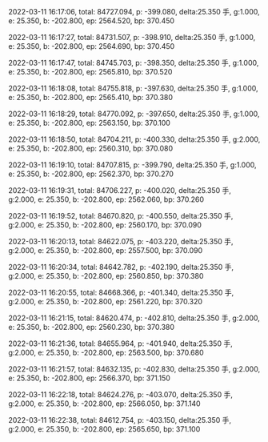 2022-03-11 16:17:06, total: 84727.094, p: -399.080, delta:25.350 手, g:1.000, e: 25.350, b: -202.800, ep: 2564.520, bp: 370.450

2022-03-11 16:17:27, total: 84731.507, p: -398.910, delta:25.350 手, g:1.000, e: 25.350, b: -202.800, ep: 2564.690, bp: 370.450

2022-03-11 16:17:47, total: 84745.703, p: -398.350, delta:25.350 手, g:1.000, e: 25.350, b: -202.800, ep: 2565.810, bp: 370.520

2022-03-11 16:18:08, total: 84755.818, p: -397.630, delta:25.350 手, g:1.000, e: 25.350, b: -202.800, ep: 2565.410, bp: 370.380

2022-03-11 16:18:29, total: 84770.092, p: -397.650, delta:25.350 手, g:1.000, e: 25.350, b: -202.800, ep: 2563.150, bp: 370.100

2022-03-11 16:18:50, total: 84704.211, p: -400.330, delta:25.350 手, g:2.000, e: 25.350, b: -202.800, ep: 2560.310, bp: 370.080

2022-03-11 16:19:10, total: 84707.815, p: -399.790, delta:25.350 手, g:1.000, e: 25.350, b: -202.800, ep: 2562.370, bp: 370.270

2022-03-11 16:19:31, total: 84706.227, p: -400.020, delta:25.350 手, g:2.000, e: 25.350, b: -202.800, ep: 2562.060, bp: 370.260

2022-03-11 16:19:52, total: 84670.820, p: -400.550, delta:25.350 手, g:2.000, e: 25.350, b: -202.800, ep: 2560.170, bp: 370.090

2022-03-11 16:20:13, total: 84622.075, p: -403.220, delta:25.350 手, g:2.000, e: 25.350, b: -202.800, ep: 2557.500, bp: 370.090

2022-03-11 16:20:34, total: 84642.782, p: -402.190, delta:25.350 手, g:2.000, e: 25.350, b: -202.800, ep: 2560.850, bp: 370.380

2022-03-11 16:20:55, total: 84668.366, p: -401.340, delta:25.350 手, g:2.000, e: 25.350, b: -202.800, ep: 2561.220, bp: 370.320

2022-03-11 16:21:15, total: 84620.474, p: -402.810, delta:25.350 手, g:2.000, e: 25.350, b: -202.800, ep: 2560.230, bp: 370.380

2022-03-11 16:21:36, total: 84655.964, p: -401.940, delta:25.350 手, g:2.000, e: 25.350, b: -202.800, ep: 2563.500, bp: 370.680

2022-03-11 16:21:57, total: 84632.135, p: -402.830, delta:25.350 手, g:2.000, e: 25.350, b: -202.800, ep: 2566.370, bp: 371.150

2022-03-11 16:22:18, total: 84624.276, p: -403.070, delta:25.350 手, g:2.000, e: 25.350, b: -202.800, ep: 2566.050, bp: 371.140

2022-03-11 16:22:38, total: 84612.754, p: -403.150, delta:25.350 手, g:2.000, e: 25.350, b: -202.800, ep: 2565.650, bp: 371.100